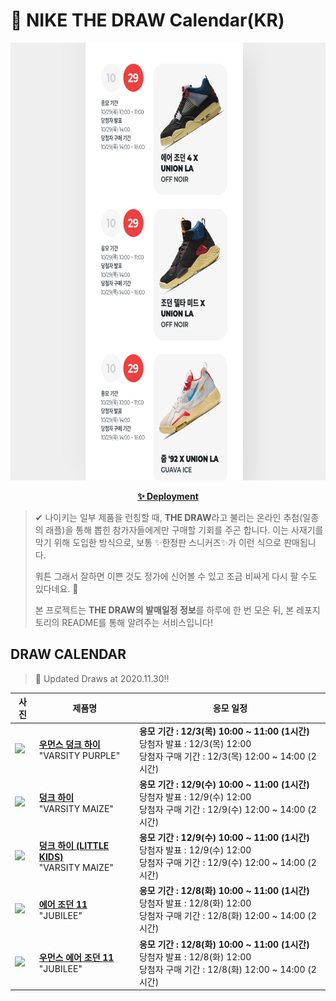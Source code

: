 # 👟 NIKE THE DRAW Calendar(KR)

<div align="center">
  <a href="https://junhoyeo.github.io/NIKE-THE-DRAW-Calendar/">
    <img src="./docs/images/preview.png" alt="Preview image of deployed application" height="700px" width="700px" />
  </a>
</div>

<p align="center">
  <a href="https://junhoyeo.github.io/NIKE-THE-DRAW-Calendar/">
    <strong>✨ Deployment</strong>
  </a>
</p>

> ✔ 나이키는 일부 제품을 런칭할 때, **THE DRAW**라고 불리는 온라인 추첨(일종의 래플)을 통해 뽑힌 참가자들에게만 구매할 기회를 주곤 합니다. 이는 사재기를 막기 위해 도입한 방식으로, 보통 ✨한정판 스니커즈✨가 이런 식으로 판매됩니다.
>
> 뭐튼 그래서 잘하면 이쁜 것도 정가에 신어볼 수 있고 조금 비싸게 다시 팔 수도 있다네요. 🤭
>
> 본 프로젝트는 **THE DRAW의 발매일정 정보**를 하루에 한 번 모은 뒤, 본 레포지토리의 README를 통해 알려주는 서비스입니다!

## DRAW CALENDAR

<!-- DRAW CALENDAR: START -->

> 👟 Updated Draws at 2020.11.30‼️

| 사진 | 제품명 | 응모 일정 |
| --- | ---- | ------- |
| <img src="https://static-breeze.nike.co.kr/kr/ko_kr/cmsstatic/product/-184914302/DC5382-100_DC5382-100_primary.jpg?snkrBrowse" width="256" /> | <a href="https://www.nike.com/kr/launch/t/women/fw/nike-sportswear/DC5382-100/lnds95/w-nike-dunk-hi-sp"><strong>우먼스 덩크 하이</strong><br /></a> "VARSITY PURPLE" | <strong>응모 기간 : 12/3(목) 10:00 ~ 11:00 (1시간)</strong><br />당첨자 발표 : 12/3(목) 12:00<br />당첨자 구매 기간 : 12/3(목) 12:00 ~ 14:00 (2시간) |
| <img src="https://static-breeze.nike.co.kr/kr/ko_kr/cmsstatic/product/CZ8149-002/9fc19206-91ad-42a1-ba29-c61de26d43e1_primary.jpg?snkrBrowse" width="256" /> | <a href="https://www.nike.com/kr/launch/t/men/fw/nike-sportswear/CZ8149-002/bmew58/nike-dunk-hi-sp"><strong>덩크 하이</strong><br /></a> "VARSITY MAIZE" | <strong>응모 기간 : 12/9(수) 10:00 ~ 11:00 (1시간)</strong><br />당첨자 발표 : 12/9(수) 12:00<br />당첨자 구매 기간 : 12/9(수) 12:00 ~ 14:00 (2시간) |
| <img src="https://static-breeze.nike.co.kr/kr/ko_kr/cmsstatic/product/DC9053-002/10231e66-fd9d-4b8d-8d0d-0d7b89e88380_primary.jpg?snkrBrowse" width="256" /> | <a href="https://www.nike.com/kr/launch/t/little-kids/fw/young-athletes/DC9053-002/gymf37/nike-dunk-high-sp-ps"><strong>덩크 하이 (LITTLE KIDS)</strong><br /></a> "VARSITY MAIZE" | <strong>응모 기간 : 12/9(수) 10:00 ~ 11:00 (1시간)</strong><br />당첨자 발표 : 12/9(수) 12:00<br />당첨자 구매 기간 : 12/9(수) 12:00 ~ 14:00 (2시간) |
| <img src="https://static-breeze.nike.co.kr/kr/ko_kr/cmsstatic/product/CT8012-011/b260349b-01f2-47d4-8460-6b2004c628bf_primary.jpg?snkrBrowse" width="256" /> | <a href="https://www.nike.com/kr/launch/t/men/fw/basketball/CT8012-011/imcf36/air-jordan-11-retro"><strong>에어 조던 11</strong><br /></a> "JUBILEE" | <strong>응모 기간 : 12/8(화) 10:00 ~ 11:00 (1시간)</strong><br />당첨자 발표 : 12/8(화) 12:00<br />당첨자 구매 기간 : 12/8(화) 12:00 ~ 14:00 (2시간) |
| <img src="https://static-breeze.nike.co.kr/kr/ko_kr/cmsstatic/product/AR0715-011/25273673-366e-40a1-b41e-b406b089a81a_primary.jpg?snkrBrowse" width="256" /> | <a href="https://www.nike.com/kr/launch/t/women/fw/basketball/AR0715-011/uaui82/wmns-air-jordan-11-retro"><strong>우먼스 에어 조던 11</strong><br /></a> "JUBILEE" | <strong>응모 기간 : 12/8(화) 10:00 ~ 11:00 (1시간)</strong><br />당첨자 발표 : 12/8(화) 12:00<br />당첨자 구매 기간 : 12/8(화) 12:00 ~ 14:00 (2시간) |

<!-- DRAW CALENDAR: END -->
